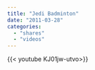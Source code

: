 ```yaml
---
title: "Jedi Badminton"
date: "2011-03-28"
categories:
  - "shares"
  - "videos"
---
```


<div style="width: 70vw;">{{< youtube KJ01jw-utvo>}}</div>
